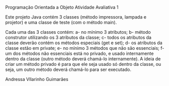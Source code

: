 Programação Orientada a Objeto
Atividade Avaliativa 1

Este projeto Java contém 3 classes (método impressora, lampada e projetor) e uma classe de teste (com o método main).

Cada uma das 3 classes contém:
a- no mínimo 3 atributos;
b- método construtor utilizando os 3 atributos da classe;
c- todos os atributos da classe deverão contém os métodos especiais (get e set);
d- os atributos da classe estão em private;
e- no mínimo 3 métodos que não são essenciais;
f- um dos métodos não essenciais está no privado, e usado internamente dentro da classe (outro método deverá chamá-lo internamente). A ideia de criar um método privado é para que ele seja usado só dentro da classe, ou seja, um outro método deverá chamá-lo para ser executado.

Andressa VIlarinho Guimarães
